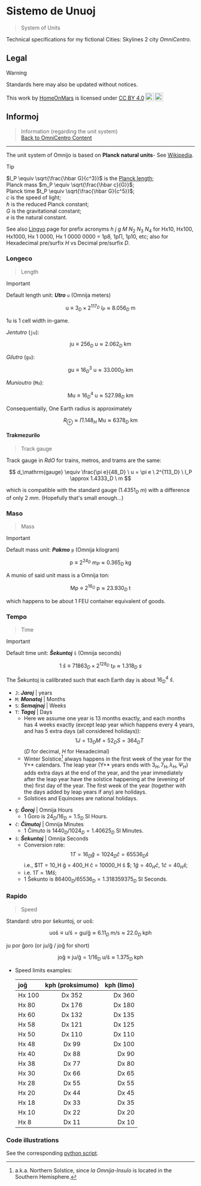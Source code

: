 <!-- -*- coding: utf-8 -*- -->

Sistemo de Unuoj
===============================================================================

> System of Units

Technical specifications for my fictional Cities: Skylines 2 city *OmniCentro*.

Legal
-------------------------------------------------------------------------------

> [!WARNING]
> Standards here may also be updated without notices.  

<p xmlns:cc="http://creativecommons.org/ns#" >This work by <a rel="cc:attributionURL dct:creator" property="cc:attributionName" href="https://github.com/HomeOnMars">HomeOnMars</a> is licensed under <a href="https://creativecommons.org/licenses/by/4.0/?ref=chooser-v1" target="_blank" rel="license noopener noreferrer" style="display:inline-block;">CC BY 4.0<img style="height:22px!important;margin-left:3px;vertical-align:text-bottom;" src="https://mirrors.creativecommons.org/presskit/icons/cc.svg?ref=chooser-v1" alt=""><img style="height:22px!important;margin-left:3px;vertical-align:text-bottom;" src="https://mirrors.creativecommons.org/presskit/icons/by.svg?ref=chooser-v1" alt=""></a></p>

Informoj
-------------------------------------------------------------------------------

> Information (regarding the unit system)
> <br>
> [Back to OmniCentro Content](../OmniCentro.md#teknikaj-specifoj)

-------------------------------------------------------------------------------

The unit system of Omnijo is based on **Planck natural units**-
See [Wikipedia](https://en.wikipedia.org/wiki/Natural_units#Planck_units).

> [!TIP]
> $l_P \equiv \sqrt{\frac{\hbar G}{c^3}}$
> is the [Planck length](https://simple.wikipedia.org/wiki/Planck_length#);  
> Planck mass $m_P \equiv \sqrt{\frac{\hbar c}{G}}$;  
> Planck time $t_P \equiv \sqrt{\frac{\hbar G}{c^5}}$;  
> $c$ is the speed of light;  
> $\hbar$ is the reduced Planck constant;  
> $G$ is the gravitational constant;  
> $e$ is the natural constant.

See also [Lingvo](../teknikajxoj/Lingvo.md#algebro) page for prefix acronyms
$h \  j \  g \  M \  N_2 \  N_3 \  N_4$ for
Hx10, Hx100, Hx1000, Hx 1 0000, Hx 1 0000 0000 = 1p8, 1pΠ, 1p10, etc;
also for Hexadecimal pre/surfix *H* vs Decimal pre/surfix *D*.

### Longeco

> Length

> [!IMPORTANT]
> Default length unit: ***Utro*** `u` (Omnija meters)

$$
  \textrm{u}
  \equiv 3_D \times 2^{117_D} \  l_P
  \approx 8.056_D \  \textrm{m}
$$

1u is 1 cell width in-game.

*Jentutro* (`ju`):

$$
  \textrm{ju}
  \equiv 256_D \  \textrm{u}
  \approx 2.062_D \  \textrm{km}
$$

*Gilutro* (`gu`):

$$
  \textrm{gu}
  \equiv 16_D^3 \  \textrm{u}
  \approx 33.000_D \  \textrm{km}
$$

*Munioutro*  (`Mu`):

$$
  \textrm{Mu}
  \equiv 16_D^4 \  \textrm{u}
  \approx 527.98_D \  \textrm{km}
$$

Consequentially, One Earth radius is approximately

$$
  R_{\oplus}
  \approx Π.148_H \  \textrm{Mu}
  \approx 6378_D \  \textrm{km}
$$

#### Trakmezurilo

> Track gauge

Track gauge in *RdO* for trains, metros, and trams are the same:

$$
  d_\mathrm{gauge}
  \equiv \frac{\pi e}{48_D} \  u
  = \pi e \  2^{113_D} \  l_P
  \approx 1.4333_D \  m
$$

which is compatible with the standard gauge ($1.4351_D \  m$)
with a difference of only $2 \  mm$.
(Hopefully that's small enough...)

### Maso

> Mass

> [!IMPORTANT]
> Default mass unit: ***Pakmo*** `p` (Omnija kilogram)

$$
  \textrm{p}
  \equiv 2^{24_D} \  m_P
  \approx 0.365_D \  \textrm{kg}
$$

A munio of said unit mass is a Omnija ton:

$$
  \textrm{Mp}
  \equiv 2^{16_D} \  \textrm{p}
  \approx 23.930_D \  \textrm{t}
$$

which happens to be about 1 FEU container equivalent of goods.

### Tempo

> Time

> [!IMPORTANT]
> Default time unit: ***Ŝekuntoj*** `ŝ` (Omnija seconds)

$$
  1 \  ŝ
  \equiv 71863_D \times 2^{128_D} \  t_P
  \approx 1.318_D \  s
$$
<!-- 1 \  ŝ = 1.518_H \  s -->

The Ŝekuntoj is calilbrated such that each Earth day is about $16_D^4 \  ŝ$.

- `J`: ***Jaroj***    | years
- `M`: ***Monatoj***  | Months
- `S`: ***Semajnoj*** | Weeks
- `T`: ***Tagoj***    | Days
  - Here we assume one year is 13 months exactly,
    and each months has 4 weeks exactly
    (except leap year which happens every 4 years,
    and has 5 extra days (all considered holidays)):
    $$1J = 13_D M = 52_D S = 364_D T$$
    ($D$ for decimal, $H$ for Hexadecimal)
  - Winter Solstice[^Tagoj-Solstico] always happens
    in the first week of the year for the Y+\* calendars.
    The leap year (Y+\* years ends with $3_H, 7_H, λ_H, Ψ_H$) adds extra days at the end of the year,
    and the year immediately after the leap year have the solstice
    happening at the (evening of the) first day of the year.
    The first week of the year
    (together with the days added by leap years if any)
    are holidays.
  - Solstices and Equinoxes are national holidays.
<!-- - h: ***Horoj***    | Hours
- m: ***Minutoj***  | Minutes
- s: ***Sekundoj*** | Seconds -->
- `ĝ`: ***Ĝoroj***    | Omnija Hours
  - 1 Ĝoro is    $24_D/16_D = 1.5_D$ SI Hours.
- `ĉ`: ***Ĉimutoj***  | Omnija Minutes
  - 1 Ĉimuto is  $1440_D/1024_D = 1.40625_D$ SI Minutes.
- `ŝ`: ***Ŝekuntoj*** | Omnija Seconds
  - Conversion rate:
    $$1T = 16_D ĝ = 1024_D ĉ = 65536_D ŝ$$
    i.e.,
    $1T = 10_H ĝ = 400_H ĉ = 10000_H ŝ $;
    $1ĝ = 40_H ĉ$,
    $1ĉ = 40_H ŝ$;
  - i.e. $1T = 1 Mŝ$;
  - 1 Ŝekunto is $86400_D/65536_D = 1.318359375_D$ SI Seconds.

[^Tagoj-Solstico]: a.k.a. Northern Solstice, since *la Omnija-Insulo* is located in the Southern Hemisphere.

### Rapido

> Speed

Standard: utro por ŝekuntoj, or uoŝ:

$$
  \textrm{uoŝ}
  \equiv \textrm{u/ŝ}
  = \textrm{gu/ĝ}
  \approx 6.11_D \  \textrm{m/s}
  \approx 22.0_D \  \textrm{kph}
$$

ju por ĝoro (or ju/ĝ / joĝ for short)

$$
  \textrm{joĝ}
  \equiv \textrm{ju/ĝ}
  = 1/16_D \  \textrm{u/ŝ}
  \approx 1.375_D \  \textrm{kph}
$$

- Speed limits examples:

  | joĝ | kph (proksimumo) | kph (limo) |
  | :--------- | :----: | ---------: |
  |   Hx 100   | Dx 352 |   Dx 360   |
  |   Hx  80   | Dx 176 |   Dx 180   |
  |   Hx  60   | Dx 132 |   Dx 135   |
  |   Hx  58   | Dx 121 |   Dx 125   |
  |   Hx  50   | Dx 110 |   Dx 110   |
  |   Hx  48   | Dx  99 |   Dx 100   |
  |   Hx  40   | Dx  88 |   Dx  90   |
  |   Hx  38   | Dx  77 |   Dx  80   |
  |   Hx  30   | Dx  66 |   Dx  65   |
  |   Hx  28   | Dx  55 |   Dx  55   |
  |   Hx  20   | Dx  44 |   Dx  45   |
  |   Hx  18   | Dx  33 |   Dx  35   |
  |   Hx  10   | Dx  22 |   Dx  20   |
  |   Hx   8   | Dx  11 |   Dx  10   |

### Code illustrations

See the corresponding [python script](Unuoj.py).

